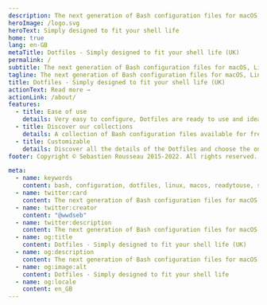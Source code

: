 ```yaml
---
description: The next generation of Bash configuration files for macOS, Linux and Windows. Dotfiles gives you new ways to do more than ever with your shell.
heroImage: /logo.svg
heroText: Simply designed to fit your shell life
home: true
lang: en-GB
metaTitle: Dotfiles - Simply designed to fit your shell life (UK)
permalink: /
subtitle: The next generation of Bash configuration files for macOS, Linux and Windows. Dotfiles gives you new ways to do more than ever with your shell.
tagline: The next generation of Bash configuration files for macOS, Linux and Windows. Dotfiles gives you new ways to do more than ever with your shell.
title: Dotfiles - Simply designed to fit your shell life (UK)
actionText: Read more →
actionLink: /about/
features:
  - title: Ease of use
    details: Very easy to configure, Dotfiles are ready to use and ideal for customizing your shell and applications
  - title: Discover our collections
    details: A collection of Bash configuration files available for free
  - title: Customizable
    details: Discover all the details of the Dotfiles and choose the ones you prefer according to your desires
footer: Copyright © Sebastien Rousseau 2015-2022. All rights reserved.

meta:
  - name: keywords
    content: bash, configuration, dotfiles, linux, macos, readytouse, shell, windows
  - name: twitter:card
    content: The next generation of Bash configuration files for macOS, Linux and Windows. Dotfiles gives you new ways to do more than ever with your shell.
  - name: twitter:creator
    content: "@wwdseb"
  - name: twitter:description
    content: The next generation of Bash configuration files for macOS, Linux and Windows. Dotfiles gives you new ways to do more than ever with your shell.
  - name: og:title
    content: Dotfiles - Simply designed to fit your shell life (UK)
  - name: og:description
    content: The next generation of Bash configuration files for macOS, Linux and Windows. Dotfiles gives you new ways to do more than ever with your shell.
  - name: og:image:alt
    content: Dotfiles - Simply designed to fit your shell life
  - name: og:locale
    content: en_GB
---
```

